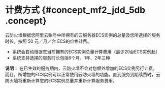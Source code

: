 # 计费方式 {#concept_mf2_jdd_5db .concept}

云防火墙根据您阿里云账号中所拥有的云服务器ECS实例的总量及您所选择的服务时长，按照 50 元／月／台 ECS的价格计费。

-   系统会自动根据您当前拥有的ECS实例总量计算费用（最少20台ECS实例起）
-   系统支持选择的服务时长包括6个月、1年、2年三种

**说明：** 在已生效的服务期内，云防火墙不会对您额外增加的ECS实例另行计费。而且，所增加的ECS实例可以正常使用云防火墙的功能。直到服务到期续费时，云防火墙将重新计算您的ECS实例总量并重新计算服务费用。

